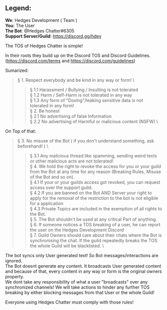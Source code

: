 ## Legend:
**We**: Hedges Development ( Team ) \
**You**: The User \
**The Bot**: @Hedges Chatter#6305 \
**Support Server/Guild**:  https://discord.gg/hdev 

The TOS of Hedges Chatter is simple!

In their roots they build up on the Discord TOS and Discord Guidelines. \
(https://discord.com/terms and https://discord.com/guidelines)

Sumarized:

> § 1. Respect everybody and be kind in any way or form! \
> > § 1.1 Harassment / Bullying / Insulting is not tolerated \
> > § 1.2 Harm / Self-Harm is not tolerated in any way \
> > § 1.3 Any form of "Doxing"/leaking sensitive data is not tolerated in any form! \
> § 2. Be honest \
> > § 2.1 No advertising of false Information \
> > § 2.2 No advertising of Harmful or malicious content (NSFW) \

On Top of that:
> § 3. No misuse of the Bot ( if you don't understand something, ask beforehand! ) \
> > § 3.1 Any malicious thread like spamming, sending weird texts or other malicious acts are not tolerated! \
> § 4. We hold the right to revoke the access for you or your guild from the Bot at any time for any reason (Breaking Rules, Misuse of the Bot and so on). \
> > § 4.1 If your or your guilds access got revoked, you can request access over the support guild.  \
> > § 4.2 If you are banned on the Bot AND Server your right to apply for the removal of the restriction to the bot is not eligible for a application \
> > § 4.3 Private Topics are included in the exemption of all rights to the Bot. \
> § 5. The Bot shouldn't be used at any critical Part of anything. \
> § 6. If someone notices a TOS breaking of a user, he can report the user on the Hedges Development Discord \
> § 7. Guild Owners should care about their chats where the Bot is synchronising the chat. If the guild repeatedly breaks the TOS the whole Guild will be blacklisted. \

The bot syncs only User generated text! So Bot messages/interactions are ignored. \
The Bot doesnt generate any content. It broadcasts User generated content and because of that, every content in any way or form is the original owners property. \
We dont take any responsibility of what a user "broadcasts" over any synchronized channels! We will take actions to hinder any further TOS breaking by either blocking messages from that User or the whole Guild!

Everyone using Hedges Chatter must comply with those rules!
